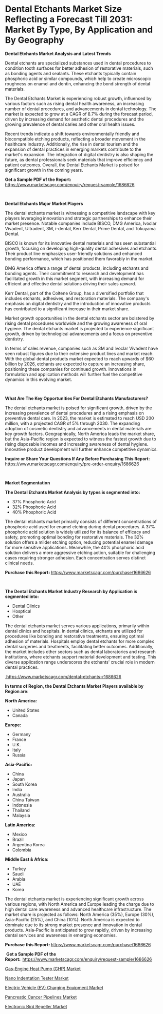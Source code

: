 <p><h1>Dental Etchants Market Size Reflecting a Forecast Till 2031: Market By Type, By Application and By Geography</h1></p><p><strong>Dental Etchants Market Analysis and Latest Trends</strong></p>
<p><p>Dental etchants are specialized substances used in dental procedures to condition tooth surfaces for better adhesion of restorative materials, such as bonding agents and sealants. These etchants typically contain phosphoric acid or similar compounds, which help to create microscopic roughness on enamel and dentin, enhancing the bond strength of dental materials.</p><p>The Dental Etchants Market is experiencing robust growth, influenced by various factors such as rising dental health awareness, an increasing number of dental procedures, and advancements in dental technology. The market is expected to grow at a CAGR of 8.7% during the forecast period, driven by increasing demand for aesthetic dental procedures and the growing prevalence of dental caries and other oral health issues. </p><p>Recent trends indicate a shift towards environmentally friendly and biocompatible etching products, reflecting a broader movement in the healthcare industry. Additionally, the rise in dental tourism and the expansion of dental practices in emerging markets contribute to the market's expansion. The integration of digital dentistry is also shaping the future, as dental professionals seek materials that improve efficiency and patient outcomes. Overall, the Dental Etchants Market is poised for significant growth in the coming years.</p></p>
<p><strong>Get a Sample PDF of the Report:&nbsp;</strong> <a href="https://www.marketscagr.com/enquiry/request-sample/1686626?utm_campaign=1128&utm_medium=2&utm_source=Github&utm_content=ia&utm_term=16102024&utm_id=dental-etchants">https://www.marketscagr.com/enquiry/request-sample/1686626</a></p>
<p>&nbsp;</p>
<p><strong>Dental Etchants Major Market Players</strong></p>
<p><p>The dental etchants market is witnessing a competitive landscape with key players leveraging innovation and strategic partnerships to enhance their market presence. Notable companies include BISCO, DMG America, Ivoclar Vivadent, Ultradent, 3M, i-dental, Kerr Dental, Prime Dental, and Tokuyama Dental.</p><p>BISCO is known for its innovative dental materials and has seen substantial growth, focusing on developing high-quality dental adhesives and etchants. Their product line emphasizes user-friendly solutions and enhanced bonding performance, which has positioned them favorably in the market.</p><p>DMG America offers a range of dental products, including etchants and bonding agents. Their commitment to research and development has facilitated growth in this market segment, with increasing demand for efficient and effective dental solutions driving their sales upward.</p><p>Kerr Dental, part of the Coltene Group, has a diversified portfolio that includes etchants, adhesives, and restoration materials. The company's emphasis on digital dentistry and the introduction of innovative products has contributed to a significant increase in their market share.</p><p>Market growth opportunities in the dental etchants sector are bolstered by rising dental procedures worldwide and the growing awareness of oral hygiene. The dental etchants market is projected to experience significant growth, driven by technological advancements and a focus on preventive dentistry.</p><p>In terms of sales revenue, companies such as 3M and Ivoclar Vivadent have seen robust figures due to their extensive product lines and market reach. With the global dental products market expected to reach upwards of $60 billion by 2026, etchants are expected to capture an increasing share, positioning these companies for continued growth. Innovations in formulation and application methods will further fuel the competitive dynamics in this evolving market.</p></p>
<p>&nbsp;</p>
<p><strong>What Are The Key Opportunities For Dental Etchants Manufacturers?</strong></p>
<p><p>The dental etchants market is poised for significant growth, driven by the increasing prevalence of dental procedures and a rising emphasis on preventive dental care. In 2023, the market is estimated to reach USD 200 million, with a projected CAGR of 5% through 2030. The expanding adoption of cosmetic dentistry and advancements in dental materials are key growth factors. Geographically, North America leads the market share, but the Asia-Pacific region is expected to witness the fastest growth due to rising disposable incomes and increasing awareness of dental hygiene. Innovative product development will further enhance competitive dynamics.</p></p>
<p><strong>Inquire or Share Your Questions If Any Before Purchasing This Report:</strong> <a href="https://www.marketscagr.com/enquiry/pre-order-enquiry/1686626?utm_campaign=1128&utm_medium=2&utm_source=Github&utm_content=ia&utm_term=16102024&utm_id=dental-etchants">https://www.marketscagr.com/enquiry/pre-order-enquiry/1686626</a></p>
<p>&nbsp;</p>
<p><strong>Market Segmentation</strong></p>
<p><strong>The Dental Etchants Market Analysis by types is segmented into:</strong></p>
<p><ul><li>37% Phosphoric Acid</li><li>32% Phosphoric Acid</li><li>40% Phosphoric Acid</li></ul></p>
<p><p>The dental etchants market primarily consists of different concentrations of phosphoric acid used for enamel etching during dental procedures. A 37% phosphoric acid solution is widely utilized for its balance of efficacy and safety, promoting optimal bonding for restorative materials. The 32% solution offers a milder etching option, reducing potential enamel damage for more sensitive applications. Meanwhile, the 40% phosphoric acid solution delivers a more aggressive etching action, suitable for challenging cases requiring stronger adhesion. Each concentration serves distinct clinical needs.</p></p>
<p><strong>Purchase this Report:&nbsp;</strong><a href="https://www.marketscagr.com/purchase/1686626?utm_campaign=1128&utm_medium=2&utm_source=Github&utm_content=ia&utm_term=16102024&utm_id=dental-etchants">https://www.marketscagr.com/purchase/1686626</a></p>
<p>&nbsp;</p>
<p><strong>The Dental Etchants Market Industry Research by Application is segmented into:</strong></p>
<p><ul><li>Dental Clinics</li><li>Hosptical</li><li>Other</li></ul></p>
<p><p>The dental etchants market serves various applications, primarily within dental clinics and hospitals. In dental clinics, etchants are utilized for procedures like bonding and restorative treatments, ensuring optimal adhesion of materials. Hospitals employ dental etchants for more complex dental surgeries and treatments, facilitating better outcomes. Additionally, the market includes other sectors such as dental laboratories and research institutions, where etchants support material development and testing. This diverse application range underscores the etchants' crucial role in modern dental practices.</p></p>
<p><a href="https://www.marketscagr.com/dental-etchants-r1686626?utm_campaign=1128&utm_medium=2&utm_source=Github&utm_content=ia&utm_term=16102024&utm_id=dental-etchants">&nbsp;https://www.marketscagr.com/dental-etchants-r1686626</a></p>
<p><strong>In terms of Region, the Dental Etchants Market Players available by Region are:</strong></p>
<p>
    <p> <strong> North America: </strong>
        <ul>
            <li>United States</li>
            <li>Canada</li>
        </ul>
        </p> 
    <p> <strong> Europe: </strong>
        <ul>
            <li>Germany</li>
            <li>France</li>
            <li>U.K.</li>
            <li>Italy</li>
            <li>Russia</li>
        </ul>
        </p> 
    <p> <strong> Asia-Pacific: </strong>
        <ul>
            <li>China</li>
            <li>Japan</li>
            <li>South Korea</li>
            <li>India</li>
            <li>Australia</li>
            <li>China Taiwan</li>
            <li>Indonesia</li>
            <li>Thailand</li>
            <li>Malaysia</li>
        </ul>
        </p> 
    <p> <strong> Latin America: </strong>
        <ul>
            <li>Mexico</li>
            <li>Brazil</li>
            <li>Argentina Korea</li>
            <li>Colombia</li>
        </ul>
        </p> 
    <p> <strong> Middle East & Africa: </strong>
        <ul>
            <li>Turkey</li>
            <li>Saudi</li>
            <li>Arabia</li>
            <li>UAE</li>
            <li>Korea</li>
        </ul>
    </p>
    </p>
<p><p>The dental etchants market is experiencing significant growth across various regions, with North America and Europe leading the charge due to high dental care awareness and advanced healthcare infrastructure. The market share is projected as follows: North America (35%), Europe (30%), Asia-Pacific (25%), and China (10%). North America is expected to dominate due to its strong market presence and innovation in dental products. Asia-Pacific is anticipated to grow rapidly, driven by increasing dental services and awareness in emerging economies.</p></p>
<p><strong>Purchase this Report: </strong><a href="https://www.marketscagr.com/purchase/1686626?utm_campaign=1128&utm_medium=2&utm_source=Github&utm_content=ia&utm_term=16102024&utm_id=dental-etchants">https://www.marketscagr.com/purchase/1686626</a></p>
<p>&nbsp;<strong>Get a Sample PDF of the Report:&nbsp;&nbsp;</strong><a href="https://www.marketscagr.com/enquiry/request-sample/1686626?utm_campaign=1128&utm_medium=2&utm_source=Github&utm_content=ia&utm_term=16102024&utm_id=dental-etchants">https://www.marketscagr.com/enquiry/request-sample/1686626</a></p>
<p><strong></strong></p>
<p><p><a href="https://www.linkedin.com/pulse/strategic-roadmap-global-gas-engine-heat-pump-ghp-market-insights-sqwsc?trk=public_post_embed_feed-article-content&utm_campaign=1128&utm_medium=2&utm_source=Github&utm_content=ia&utm_term=16102024&utm_id=dental-etchants">Gas-Engine Heat Pump (GHP) Market</a></p><p><a href="https://www.linkedin.com/pulse/nano-indentation-tester-industry-resonance-53-amplification-z276c?trk=public_post_embed_feed-article-content&utm_campaign=1128&utm_medium=2&utm_source=Github&utm_content=ia&utm_term=16102024&utm_id=dental-etchants">Nano Indentation Tester Market</a></p><p><a href="https://www.linkedin.com/pulse/investment-opportunities-electric-vehicle-ev-charging-equipment-klluc?trk=public_post_embed_feed-article-content&utm_campaign=1128&utm_medium=2&utm_source=Github&utm_content=ia&utm_term=16102024&utm_id=dental-etchants">Electric Vehicle (EV) Charging Equipment Market</a></p><p><a href="https://github.com/raymederonmot/Market-Research-Report-List-1/blob/main/pancreatic-cancer-pipelines-market.md?utm_campaign=1128&utm_medium=2&utm_source=Github&utm_content=ia&utm_term=16102024&utm_id=dental-etchants">Pancreatic Cancer Pipelines Market</a></p><p><a href="https://github.com/caetlinivcar/Market-Research-Report-List-1/blob/main/electronic-bird-repeller-market.md?utm_campaign=1128&utm_medium=2&utm_source=Github&utm_content=ia&utm_term=16102024&utm_id=dental-etchants">Electronic Bird Repeller Market</a></p></p>